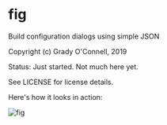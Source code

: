 fig
===

Build configuration dialogs using simple JSON

Copyright (c) Grady O'Connell, 2019

Status: Just started. Not much here yet.

See LICENSE for license details.

Here's how it looks in action:

![fig](https://imgur.com/N1YSO94.png)

